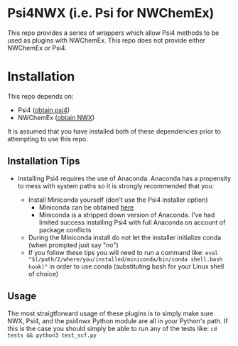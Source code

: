 Psi4NWX (i.e. Psi for NWChemEx)
===============================

This repo provides a series of wrappers which allow Psi4 methods to be used as
plugins with NWChemEx. This repo does not provide either NWChemEx or Psi4.

Installation
============

This repo depends on:

- Psi4 ([obtain psi4](https://psicode.org/installs/latest))
- NWChemEx ([obtain NWX](https://github.com/NWChemEx-Project/NWChemEx))

It is assumed that you have installed both of these dependencies prior to
attempting to use this repo.

Installation Tips
-----------------

- Installing Psi4 requires the use of Anaconda. Anaconda has a propensity to 
  mess with system paths so it is strongly recommended that you:

  - Install Miniconda yourself (don't use the Psi4 installer option)
    - Miniconda can be obtained [here](https://docs.conda.io/en/latest/miniconda.html)
    - Miniconda is a stripped down version of Anaconda. I've had limited success
      installing Psi4 with full Anaconda on account of package conflicts
  - During the Miniconda install do not let the installer initialize conda (when
    prompted just say "no")
  - If you follow these tips you will need to run a command like:
    `eval "$(/path/2/where/you/installed/miniconda/bin/conda shell.bash hook)"` 
    in order to use conda (substituting bash for your Linux shell of choice)

Usage
-----

The most straigtforward usage of these plugins is to simply make sure NWX, Psi4,
and the psi4nwx Python module are all in your Python's path. If this is the
case you should simply be able to run any of the tests like: 
`cd tests && python3 test_scf.py`